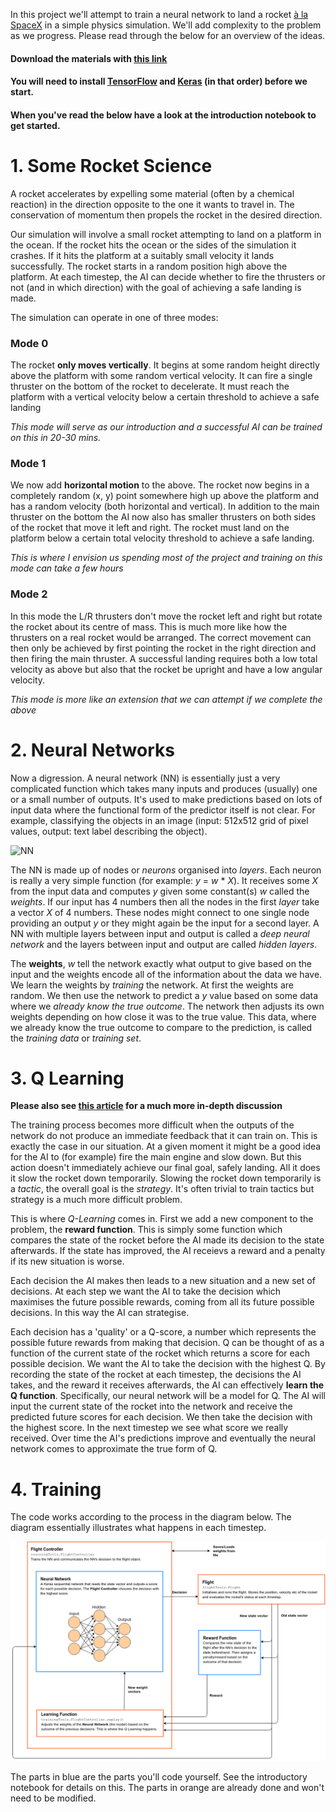 In this project we'll attempt to train a neural network to land a rocket [à la SpaceX](https://www.youtube.com/watch?v=u0-pfzKbh2k) in a simple physics simulation. We'll add complexity to the problem as we progress. Please read through the below for an overview of the ideas. 

#### Download the materials with [this link](https://github.com/conor-or/ai-rocket/archive/master.zip)

#### You will need to install [TensorFlow](https://www.tensorflow.org/install/) and [Keras](https://keras.io/#installation) (in that order) before we start.

#### When you've read the below have a look at the introduction notebook to get started.

# 1. Some Rocket Science

A rocket accelerates by expelling some material (often by a chemical reaction) in the direction opposite to the one it wants to travel in. The conservation of momentum then propels the rocket in the desired direction.

Our simulation will involve a small rocket attempting to land on a platform in the ocean. If the rocket hits the ocean or the sides of the simulation it crashes. If it hits the platform at a suitably small velocity it lands successfully. The rocket starts in a random position high above the platform. At each timestep, the AI can decide whether to fire the thrusters or not (and in which direction) with the goal of achieving a safe landing is made. 

The simulation can operate in one of three modes:

### Mode 0

The rocket __only moves vertically__. It begins at some random height directly above the platform with some random vertical velocity. It can fire a single thruster on the bottom of the rocket to decelerate. It must reach the platform with a vertical velocity below a certain threshold to achieve a safe landing

_This mode will serve as our introduction and a successful AI can be trained on this in 20-30 mins._

### Mode 1

We now add __horizontal motion__ to the above. The rocket now begins in a completely random (x, y) point somewhere high up above the platform and has a random velocity (both horizontal and vertical). In addition to the main thruster on the bottom the AI now also has smaller thrusters on both sides of the rocket that move it left and right. The rocket must land on the platform below a certain total velocity threshold to achieve a safe landing.

_This is where I envision us spending most of the project and training on this mode can take a few hours_

### Mode 2

In this mode the L/R thrusters don't move the rocket left and right but rotate the rocket about its centre of mass. This is much more like how the thrusters on a real rocket would be arranged. The correct movement can then only be achieved by first pointing the rocket in the right direction and then firing the main thruster. A successful landing requires both a low total velocity as above but also that the rocket be upright and have a low angular velocity.

_This mode is more like an extension that we can attempt if we complete the above_

# 2. Neural Networks

Now a digression. A neural network (NN) is essentially just a very complicated function which takes many inputs and produces (usually) one or a small number of outputs. It's used to make predictions based on lots of input data where the functional form of the predictor itself is not clear. For example, classifying the objects in an image (input: 512x512 grid of pixel values, output: text label describing the object).

![NN](https://upload.wikimedia.org/wikipedia/commons/e/e4/Artificial_neural_network.svg)

The NN is made up of nodes or _neurons_ organised into _layers_. Each neuron is really a very simple function (for example: _y_ = _w_ * _X_). It receives some _X_ from the input data and computes _y_ given some constant(s) _w_ called the _weights_. If our input has 4 numbers then all the nodes in the first _layer_ take a vector _X_ of 4 numbers. These nodes might connect to one single node providing an output _y_ or they might again be the input for a second layer. A NN with multiple layers between input and output is called a _deep neural network_ and the layers between input and output are called _hidden layers_.

The __weights__, _w_ tell the network exactly what output to give based on the input and the weights encode all of the information about the data we have. We learn the weights by _training_ the network. At first the weights are random. We then use the network to predict a _y_ value based on some data where we _already know the true outcome_. The network then adjusts its own weights depending on how close it was to the true value. This data, where we already know the true outcome to compare to the prediction, is called the _training data_ or _training set_.

# 3. Q Learning

__Please also see [this article](https://www.intel.ai/demystifying-deep-reinforcement-learning/#gs.ad9lx4) for a much more in-depth discussion__

The training process becomes more difficult when the outputs of the network do not produce an immediate feedback that it can train on. This is exactly the case in our situation. At a given moment it might be a good idea for the AI to (for example) fire the main engine and slow down. But this action doesn't immediately achieve our final goal, safely landing. All it does it slow the rocket down temporarily. Slowing the rocket down temporarily is a _tactic_, the overall goal is the _strategy_. It's often trivial to train tactics but strategy is a much more difficult problem.

This is where _Q-Learning_ comes in. First we add a new component to the problem, the __reward function__. This is simply some function which compares the state of the rocket before the AI made its decision to the state afterwards. If the state has improved, the AI receievs a reward and a penalty if its new situation is worse.

Each decision the AI makes then leads to a new situation and a new set of decisions. At each step we want the AI to take the decision which maximises the future possible rewards, coming from all its future possible decisions. In this way the AI can strategise.

Each decision has a 'quality' or a Q-score, a number which represents the possible future rewards from making that decision.  Q can be thought of as a function of the current state of the rocket which returns a score for each possible decision. We want the AI to take the decision with the highest Q. By recording the state of the rocket at each timestep, the decisions the AI takes, and the reward it receives afterwards, the AI can effectively __learn the Q function__. Specifically, our neural network will be a model for Q. The AI will input the current state of the rocket into the network and receive the predicted future scores for each decision. We then take the decision with the highest score. In the next timestep we see what score we really received. Over time the AI's predictions improve and eventually the neural network comes to approximate the true form of Q.

# 4. Training

The code works according to the process in the diagram below. The diagram essentially illustrates what happens in each timestep.

![code diagram](ai-rocket.png)

The parts in blue are the parts you'll code yourself. See the introductory notebook for details on this. The parts in orange are already done and won't need to be modified.

